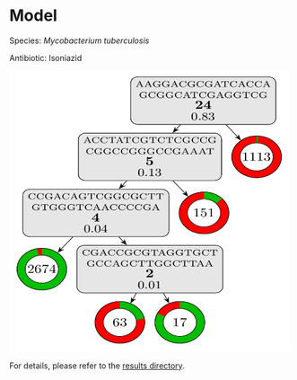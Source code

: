 
# Model

Species: *Mycobacterium tuberculosis*

Antibiotic: Isoniazid

<img src="./model.png" width=500 height=500 />

For details, please refer to the [results directory](../../../../../results/cart_b/mycobacterium%20tuberculosis/isoniazid/repeat_8/).

